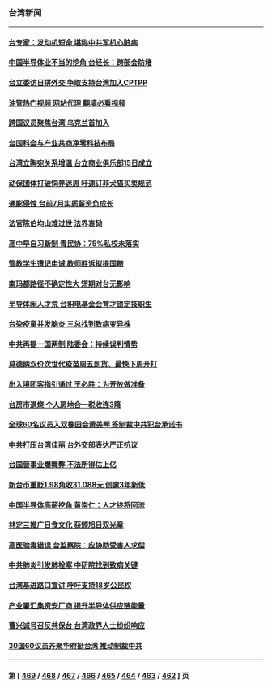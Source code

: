 ### 台湾新闻
---
#### [台专家：发动机短命 堪称中共军机心脏病](../../pages/ncid1349361/n13825007.md?09150045) 
#### [中国半导体业不当的挖角 台经长：跨部会防堵](../../pages/ncid1349361/n13824761.md?09150045) 
#### [台立委访日拼外交 争取支持台湾加入CPTPP](../../pages/ncid1349361/n13824889.md?09150045) 
#### [油管热门视频 网站代理 翻墙必看视频](http://209.222.30.114:81/youtube.html?09150045)
#### [跨国议员聚焦台湾 乌克兰首加入](../../pages/ncid1349361/n13825001.md?09150045) 
#### [台国科会与产业共商净零科技布局](../../pages/ncid1349361/n13824966.md?09150045) 
#### [台湾立陶宛关系增温 台立商业俱乐部15日成立](../../pages/ncid1349361/n13825017.md?09150045) 
#### [动保团体打破饲养迷思 吁速订非犬猫买卖规范](../../pages/ncid1349361/n13825031.md?09150045) 
#### [通膨侵蚀 台前7月实质薪资负成长](../../pages/ncid1349361/n13825030.md?09150045) 
#### [法官陈伯均山难过世 法界哀恸](../../pages/ncid1349361/n13825028.md?09150045) 
#### [高中早自习新制 青民协：75%私校未落实](../../pages/ncid1349361/n13825036.md?09150045) 
#### [管教学生遭记申诫 教师胜诉拟提国赔](../../pages/ncid1349361/n13825034.md?09150045) 
#### [南玛都路径不确定性大 短期对台无影响](../../pages/ncid1349361/n13825033.md?09150045) 
#### [半导体闹人才荒 台积电基金会育才锁定技职生](../../pages/ncid1349361/n13824999.md?09150045) 
#### [台染疫童并发脑炎 三总找到致病变异株](../../pages/ncid1349361/n13825024.md?09150045) 
#### [中共再提一国两制 陆委会：持续误判情势](../../pages/ncid1349361/n13824993.md?09150045) 
#### [莫德纳双价次世代疫苗周五到货、最快下周开打](../../pages/ncid1349361/n13824958.md?09150045) 
#### [出入境团客指引通过 王必胜：为开放做准备](../../pages/ncid1349361/n13824959.md?09150045) 
#### [台房市退烧 个人房地合一税收连3降](../../pages/ncid1349361/n13824957.md?09150045) 
#### [全球60名议员入双橡园会萧美琴 签制裁中共犯台承诺书](../../pages/ncid1349361/n13824898.md?09150045) 
#### [中共打压台湾佳丽 台外交部表达严正抗议](../../pages/ncid1349361/n13824899.md?09150045) 
#### [台国营事业爆舞弊 不法所得估上亿](../../pages/ncid1349361/n13824883.md?09150045) 
#### [新台币重贬1.98角收31.088元 创逾3年新低](../../pages/ncid1349361/n13824881.md?09150045) 
#### [中国半导体高薪挖角 黄崇仁：人才终将回流](../../pages/ncid1349361/n13824886.md?09150045) 
#### [林定三推广日食文化 获颁旭日双光章](../../pages/ncid1349361/n13824876.md?09150045) 
#### [高医验毒错误 台监察院：应协助受害人求偿](../../pages/ncid1349361/n13824870.md?09150045) 
#### [中共肺炎引发肺栓塞 中研院找到致病关键](../../pages/ncid1349361/n13824854.md?09150045) 
#### [台湾基进路口宣讲 呼吁支持18岁公民权](../../pages/ncid1349361/n13824815.md?09150045) 
#### [产业署汇集资安厂商 提升半导体供应链能量](../../pages/ncid1349361/n13824762.md?09150045) 
#### [曹兴诚号召反共保台 台湾政界人士纷纷响应](../../pages/ncid1349361/n13824753.md?09150045) 
#### [30国60议员齐聚华府挺台湾 推动制裁中共](../../pages/ncid1349361/n13824722.md?09150045) 

---
#### 第 [ [469](./469.md?09150045) / [468](./468.md?09150045) / [467](./467.md?09150045) / [466](./466.md?09150045) / [465](./465.md?09150045) / [464](./464.md?09150045) / [463](./463.md?09150045) / [462](./462.md?09150045) ] 页
